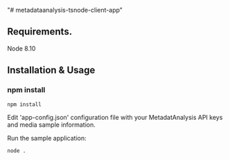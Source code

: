 "# metadataanalysis-tsnode-client-app" 

## Requirements.

Node 8.10

## Installation & Usage
### npm install

```sh
npm install
```

Edit 'app-config.json' configuration file with your MetadatAnalysis API keys and media sample information.

Run the sample application:

```sh
node .
```
